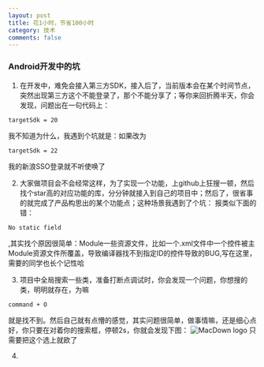 ```yaml
---
layout: post
title: 花1小时，节省100小时
category: 技术
comments: false
---
```


### Android开发中的坑

1. 在开发中，难免会接入第三方SDK，接入后了，当前版本会在某个时间节点，突然出现第三方这个不能登录了，那个不能分享了；等你来回折腾半天，你会发现，问题出在一句代码上：
```
targetSdk = 20
``` 
我不知道为什么，我遇到个坑就是：如果改为
```
targetSdk = 22
```
我的新浪SSO登录就不听使唤了

2. 大家做项目会不会经常这样，为了实现一个功能，上github上狂搜一顿，然后找个star高的对应功能的库，分分钟就接入到自己的项目中；然后了，很省事的就完成了产品构思出的某个功能点；这种场景我遇到了个坑：
报类似下面的错：
```
No static field
```
,其实找个原因很简单：Module一些资源文件，比如一个.xml文件中一个控件被主Module资源文件所覆盖，导致编译器找不到指定ID的控件导致的BUG,写在这里，需要的同学也长个记性哈

3. 项目中全局搜索一些类，准备打断点调试时，你会发现一个问题，你想搜的类，明明就存在，为嘛 
```
command + O 
```
就是找不到。然后自己就有点懵的感觉，其实问题很简单，做事情嘛，还是细心点好，你只要在对着你的搜索框，停顿2s，你就会发现下图：
![MacDown logo](https://github.com/iWatching/blog/blob/gh-pages/images/2017_06_26_1.png?raw=true)
只需要把这个选上就欧了

4. 




